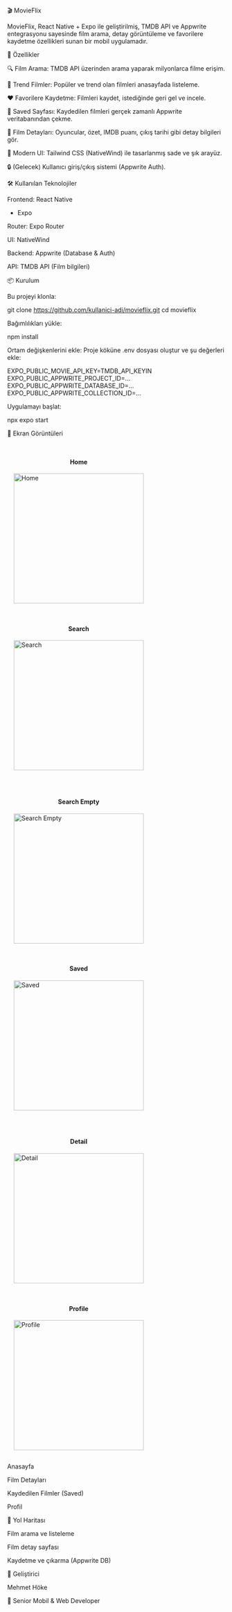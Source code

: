 🎬 MovieFlix

MovieFlix, React Native + Expo ile geliştirilmiş, TMDB API ve Appwrite entegrasyonu sayesinde film arama, detay görüntüleme ve favorilere kaydetme özellikleri sunan bir mobil uygulamadır.

🚀 Özellikler

🔍 Film Arama: TMDB API üzerinden arama yaparak milyonlarca filme erişim.

📰 Trend Filmler: Popüler ve trend olan filmleri anasayfada listeleme.

❤️ Favorilere Kaydetme: Filmleri kaydet, istediğinde geri gel ve incele.

📂 Saved Sayfası: Kaydedilen filmleri gerçek zamanlı Appwrite veritabanından çekme.

📄 Film Detayları: Oyuncular, özet, IMDB puanı, çıkış tarihi gibi detay bilgileri gör.

🎨 Modern UI: Tailwind CSS (NativeWind) ile tasarlanmış sade ve şık arayüz.

🔒 (Gelecek) Kullanıcı giriş/çıkış sistemi (Appwrite Auth).

🛠 Kullanılan Teknolojiler

Frontend: React Native
 + Expo

Router: Expo Router

UI: NativeWind

Backend: Appwrite
 (Database & Auth)

API: TMDB API
 (Film bilgileri)

📦 Kurulum

Bu projeyi klonla:

git clone https://github.com/kullanici-adi/movieflix.git
cd movieflix


Bağımlılıkları yükle:

npm install


Ortam değişkenlerini ekle:
Proje köküne .env dosyası oluştur ve şu değerleri ekle:

EXPO_PUBLIC_MOVIE_API_KEY=TMDB_API_KEYIN
EXPO_PUBLIC_APPWRITE_PROJECT_ID=...
EXPO_PUBLIC_APPWRITE_DATABASE_ID=...
EXPO_PUBLIC_APPWRITE_COLLECTION_ID=...


Uygulamayı başlat:

npx expo start

📱 Ekran Görüntüleri


<p align="center">
  <div style="display: inline-block; margin: 15px;">
    <h4 align="center">Home</h4>
    <img src="./assets/screenshots/home.jpg" alt="Home" width="300"/>
  </div>
  <div style="display: inline-block; margin: 15px;">
    <h4 align="center">Search</h4>
    <img src="./assets/screenshots/search.jpg" alt="Search" width="300"/>
  </div>
</p>

<p align="center">
  <div style="display: inline-block; margin: 15px;">
    <h4 align="center">Search Empty</h4>
    <img src="./assets/screenshots/searchempty.jpg" alt="Search Empty" width="300"/>
  </div>
  <div style="display: inline-block; margin: 15px;">
    <h4 align="center">Saved</h4>
    <img src="./assets/screenshots/saved.jpg" alt="Saved" width="300"/>
  </div>
</p>

<p align="center">
  <div style="display: inline-block; margin: 15px;">
    <h4 align="center">Detail</h4>
    <img src="./assets/screenshots/detail.jpg" alt="Detail" width="300"/>
  </div>
  <div style="display: inline-block; margin: 15px;">
    <h4 align="center">Profile</h4>
    <img src="./assets/screenshots/profile.jpg" alt="Profile" width="300"/>
  </div>
</p>




Anasayfa

Film Detayları

Kaydedilen Filmler (Saved)

Profil

🔮 Yol Haritası

 Film arama ve listeleme

 Film detay sayfası

 Kaydetme ve çıkarma (Appwrite DB)


👤 Geliştirici

Mehmet Höke

💼 Senior Mobil & Web Developer
